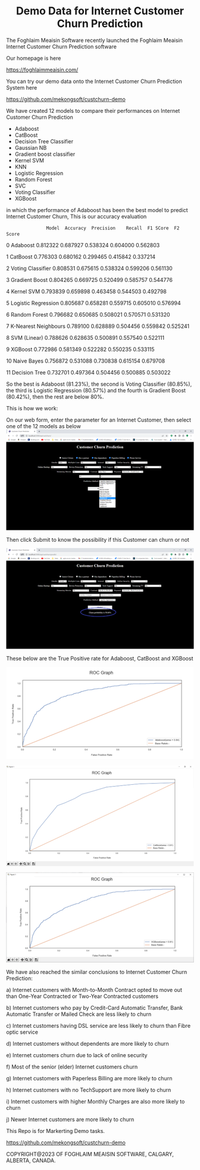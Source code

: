 # <div align="center">Demo Data for Internet Customer Churn Prediction</div>

The Foghlaim Meaisin Software recently launched the Foghlaim Meaisin Internet Customer Churn Prediction software

Our homepage is here

https://foghlaimmeaisin.com/

You can try our demo data onto the Internet Customer Churn Prediction System here

https://github.com/mekongsoft/custchurn-demo

We have created 12 models to compare their performances on Internet Customer Churn Prediction

* Adaboost
* CatBoost
* Decision Tree Classifier
* Gaussian NB
* Gradient boost classifier
* Kernel SVM
* KNN
* Logistic Regression
* Random Forest
* SVC
* Voting Classifier
* XGBoost

in which the performance of Adaboost has been the best model to predict Internet Customer Churn,
This is our accuracy evaluation

                   Model  Accuracy  Precision    Recall  F1 SCore  F2 Score

0               Adaboost  0.812322   0.687927  0.538324  0.604000  0.562803

1               CatBoost  0.776303   0.680162  0.299465  0.415842  0.337214

2      Voting Classifier  0.808531   0.675615  0.538324  0.599206  0.561130

3         Gradient Boost  0.804265   0.669725  0.520499  0.585757  0.544776

4             Kernel SVM  0.793839   0.659898  0.463458  0.544503  0.492798

5    Logistic Regression  0.805687   0.658281  0.559715  0.605010  0.576994

6          Random Forest  0.796682   0.650685  0.508021  0.570571  0.531320

7   K-Nearest Neighbours  0.789100   0.628889  0.504456  0.559842  0.525241

8           SVM (Linear)  0.788626   0.628635  0.500891  0.557540  0.522111

9                XGBoost  0.772986   0.581349  0.522282  0.550235  0.533115

10           Naive Bayes  0.756872   0.531088  0.730838  0.615154  0.679708

11         Decision Tree  0.732701   0.497364  0.504456  0.500885  0.503022

So the best is Adaboost (81.23%), the second is Voting Classifier (80.85%), the third is Logistic Regression (80.57%) and the fourth is Gradient Boost (80.42%), then the rest are below 80%.

This is how we work:

On our web form, enter the parameter for an Internet Customer, then select one of the 12 models as below
![Marketing](./marketing/BackendAPI_Form.png)

Then click Submit to know the possibility if this Customer can churn or not

![Marketing](./marketing/BackendAPI_Predict.png)

These below are the True Positive rate for Adaboost, CatBoost and XGBoost

![Marketing](./marketing/AdaboostTruePositive.png)

![Marketing](./marketing/CatBoostTruePositive.png)

![Marketing](./marketing/XGBoostTruePositive.png)

We have also reached the similar conclusions to Internet Customer Churn Prediction:

a) Internet customers with Month-to-Month Contract opted to move out than One-Year Contracted or Two-Year Contracted customers

b) Internet customers who pay by Credit-Card Automatic Transfer, Bank Automatic Transfer or Mailed Check are less likely to churn

c) Internet customers having DSL service are less likely to churn than Fibre optic service

d) Internet customers without dependents are more likely to churn

e) Internet customers churn due to lack of online security

f) Most of the senior (elder) Internet customers churn

g) Internet customers with Paperless Billing are more likely to churn

h) Internet customers with no TechSupport are more likely to churn

i) Internet customers with higher Monthly Charges are also more likely to churn

j) Newer Internet customers are more likely to churn

This Repo is for Markerting Demo tasks.

https://github.com/mekongsoft/custchurn-demo

COPYRIGHT@2023 OF FOGHLAIM MEAISIN SOFTWARE, CALGARY, ALBERTA, CANADA.